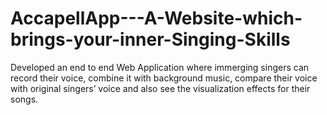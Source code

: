 # AccapellApp---A-Website-which-brings-your-inner-Singing-Skills
Developed an end to end Web Application where immerging singers can record their voice, combine it with background music, compare their voice with original singers’ voice and also see the visualization effects for their songs.

